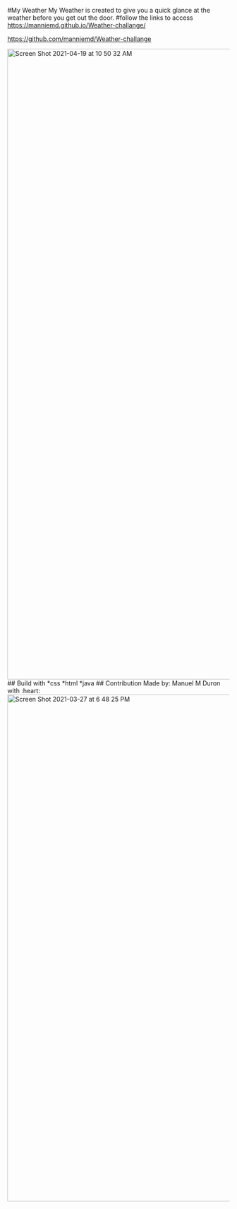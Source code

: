 #My Weather 
My Weather is created to give you a quick glance at the weather before you get out the door.
#follow the links to access 
https://manniemd.github.io/Weather-challange/

https://github.com/manniemd/Weather-challange

<img width="1428" alt="Screen Shot 2021-04-19 at 10 50 32 AM" src="https://user-images.githubusercontent.com/76885757/115256443-374e9900-a0fd-11eb-88cd-f0dfb5cb07c8.png">
## Build with 
 *css
 *html
 *java
 ## Contribution
  Made by: Manuel M Duron with :heart:
  <img width="1148" alt="Screen Shot 2021-03-27 at 6 48 25 PM" src="https://user-images.githubusercontent.com/76885757/112736964-26ab6880-8f2d-11eb-895d-779deb8ad7b9.png">